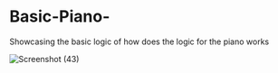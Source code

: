 # Basic-Piano-
Showcasing the basic logic of how does the logic for the piano works

![Screenshot (43)](https://user-images.githubusercontent.com/21053114/151554435-c1f94497-1e40-4a2d-b9d0-f2e0d0facacf.png)
